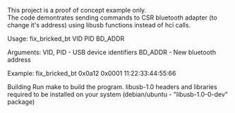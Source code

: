 
This project is a proof of concept example only.  
The code demontrates sending commands to CSR bluetooth adapter (to change it's address) using libusb functions instead of hci calls.


Usage:
       fix_bricked_bt VID PID BD_ADDR

Arguments:
       VID, PID - USB device identifiers
       BD_ADDR  - New bluetooth address

Example:
       fix_bricked_bt 0x0a12 0x0001 11:22:33:44:55:66



Building
Run make to build the program. libusb-1.0 headers and libraries required to be installed on your system (debian/ubuntu - "libusb-1.0-0-dev" package)